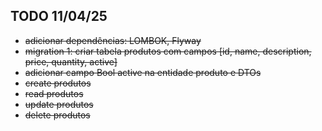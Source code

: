 ## TODO 11/04/25
- ~~adicionar dependências: LOMBOK, Flyway~~
- ~~migration 1: criar tabela produtos com campos [id, name, description, price, quantity, active]~~
- ~~adicionar campo Bool active na entidade produto e DTOs~~
- ~~create produtos~~
- ~~read produtos~~
- ~~update produtos~~
- ~~delete produtos~~

